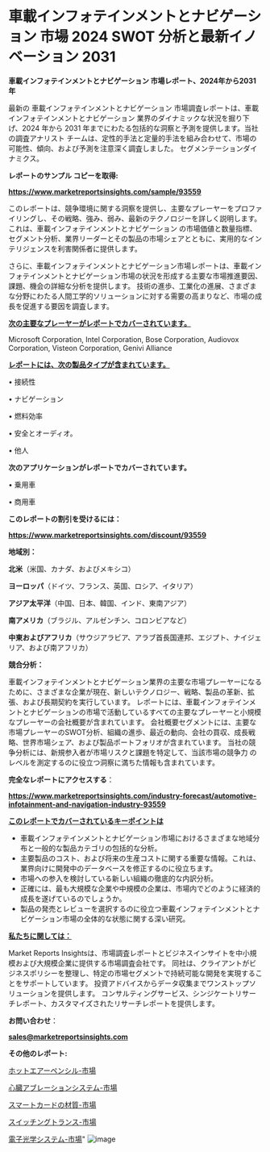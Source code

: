# 車載インフォテインメントとナビゲーション 市場 2024 SWOT 分析と最新イノベーション 2031

<strong>車載インフォテインメントとナビゲーション 市場レポート、2024年から2031年</strong>

最新の 車載インフォテインメントとナビゲーション 市場調査レポートは、車載インフォテインメントとナビゲーション 業界のダイナミックな状況を掘り下げ、2024 年から 2031 年までにわたる包括的な洞察と予測を提供します。当社の調査アナリスト チームは、定性的手法と定量的手法を組み合わせて、市場の可能性、傾向、および予測を注意深く調査しました。 セグメンテーションダイナミクス。



<strong>レポートのサンプル コピーを取得:</strong> <a href=https://www.marketreportsinsights.com/sample/93559>

<strong><u>https://www.marketreportsinsights.com/sample/93559</u></strong></a>

このレポートは、競争環境に関する洞察を提供し、主要なプレーヤーをプロファイリングし、その戦略、強み、弱み、最新のテクノロジーを詳しく説明します。 これは、車載インフォテインメントとナビゲーション の市場価値と数量指標、セグメント分析、業界リーダーとその製品の市場シェアとともに、実用的なインテリジェンスを利害関係者に提供します。

さらに、車載インフォテインメントとナビゲーション市場レポートは、車載インフォテインメントとナビゲーション市場の状況を形成する主要な市場推進要因、課題、機会の詳細な分析を提供します。 技術の進歩、工業化の進展、さまざまな分野にわたる人間工学的ソリューションに対する需要の高まりなど、市場の成長を促進する要因を調査します。



<strong><u>次の主要なプレーヤーがレポートでカバーされています。</u></strong>

Microsoft Corporation, Intel Corporation, Bose Corporation, Audiovox Corporation, Visteon Corporation, Genivi Alliance



<strong><u><b>レポートには、次の製品タイプが含まれています。</b></u></strong>

• 接続性

• ナビゲーション

• 燃料効率

• 安全とオーディオ。

• 他人



<strong><b>次のアプリケーションがレポートでカバーされています。</b></strong>

• 乗用車

• 商用車



<strong><b>このレポートの割引を受けるには：</b></strong><a href=https://www.marketreportsinsights.com/discount/93559>

<strong><u>https://www.marketreportsinsights.com/discount/93559</u></strong></a>



<strong>地域別：</strong>



<strong>北米</strong>（米国、カナダ、およびメキシコ）



<strong>ヨーロッパ</strong>（ドイツ、フランス、英国、ロシア、イタリア）



<strong>アジア太平洋</strong>（中国、日本、韓国、インド、東南アジア）



<strong>南アメリカ</strong>（ブラジル、アルゼンチン、コロンビアなど）



<strong>中東およびアフリカ</strong>（サウジアラビア、アラブ首長国連邦、エジプト、ナイジェリア、および南アフリカ）



<strong>競合分析：</strong>

車載インフォテインメントとナビゲーション業界の主要な市場プレーヤーになるために、さまざまな企業が現在、新しいテクノロジー、戦略、製品の革新、拡張、および長期契約を実行しています。 レポートには、車載インフォテインメントとナビゲーションの市場で活動しているすべての主要なプレーヤーと小規模なプレーヤーの会社概要が含まれています。 会社概要セグメントには、主要な市場プレーヤーのSWOT分析、組織の進歩、最近の動向、会社の買収、成長戦略、世界市場シェア、および製品ポートフォリオが含まれています。 当社の競争分析には、新規参入者が市場リスクと課題を特定して、当該市場の競争力 のレベルを測定するのに役立つ洞察に満ちた情報も含まれています。



<strong>完全なレポートにアクセスする</strong>：

<a href=https://www.marketreportsinsights.com/industry-forecast/automotive-infotainment-and-navigation-industry-93559>

<strong><u>https://www.marketreportsinsights.com/industry-forecast/automotive-infotainment-and-navigation-industry-93559</u></strong></a>



<strong><u><b>このレポートでカバーされているキーポイントは</b></u></strong>
<ul>
  <li>車載インフォテインメントとナビゲーション市場におけるさまざまな地域分布と一般的な製品カテゴリの包括的な分析。</li>
  <li>主要製品のコスト、および将来の生産コストに関する重要な情報。これは、業界向けに開発中のデータベースを修正するのに役立ちます。</li>
  <li>市場への参入を検討している新しい組織の徹底的な内訳分析。</li>
  <li>正確には、最も大規模な企業や中規模の企業は、市場内でどのように経済的成長を遂げているのでしょうか。</li>
  <li>製品の発売とレビューを選択するのに役立つ車載インフォテインメントとナビゲーション市場の全体的な状態に関する深い研究。</li>
</ul>


<strong><u><b>私たちに関しては：</b></u></strong>

Market Reports Insightsは、市場調査レポートとビジネスインサイトを中小規模および大規模企業に提供する市場調査会社です。 同社は、クライアントがビジネスポリシーを整理し、特定の市場セグメントで持続可能な開発を実現することをサポートしています。 投資アドバイスからデータ収集までワンストップソリューションを提供します。 コンサルティングサービス、シンジケートリサーチレポート、カスタマイズされたリサーチレポートを提供します。



<strong><b>お問い合わせ</b></strong>：

<a href=mailto:sales@marketreportsinsights.com>

<strong><u>sales@marketreportsinsights.com</u></strong></a>



<strong>その他のレポート:</strong>

<a href=https://www.linkedin.com/pulse/ホットエアーペンシル-市場-2023-新興市場-将来の動向と市場需要-2030-uz1af/>ホットエアーペンシル-市場</a>

<a href=https://www.linkedin.com/pulse/心臓アブレーションシステム-市場-2023-競争分析と事業成長-2030-wbpif/>心臓アブレーションシステム-市場</a>

<a href=https://www.linkedin.com/pulse/スマートカードの材質-市場-2023-総合分析と事業成長戦略-2030-pr-news-hub-w81tf/>スマートカードの材質-市場</a>

<a href=https://www.linkedin.com/pulse/スイッチングトランス-市場-2030-年までの需要に焦点を当てた-2023-年調査レポート-market-tribunal-dsrff/>スイッチングトランス-市場</a>

<a href=https://www.linkedin.com/pulse/電子光学システム-市場-2023-swot-分析と成長率-2030-pr-news-hub-zybqf/>電子光学システム-市場</a>"
![image](https://github.com/gayatriri2/Market-Trends/assets/166717496/323b1613-df47-458f-9580-697a06b21071)

